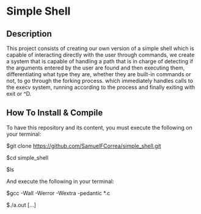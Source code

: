 # Simple Shell

## Description

This project consists of creating our own version of a simple shell which is capable of interacting directly with the user through commands, we create a system that is capable of handling a path that is in charge of detecting if the arguments entered by the user are found and then executing them, differentiating what type they are, whether they are built-in commands or not, to go through the forking process. which immediately handles calls to the execv system, running according to the process and finally exiting with exit or ^D.

## How To Install & Compile

 To have this repository and its content, you must execute the following on your terminal:

 $git clone https://github.com/SamuelFCorrea/simple_shell.git
 
 $cd simple_shell
 
 $ls

 And execute the following in your terminal:

 $gcc -Wall -Werror -Wextra -pedantic *.c
 
 $./a.out [...]
